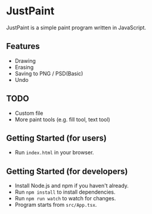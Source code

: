 # JustPaint

JustPaint is a simple paint program written in JavaScript.

## Features

* Drawing
* Erasing
* Saving to PNG / PSD(Basic)
* Undo

## TODO

* Custom file
* More paint tools (e.g. fill tool, text tool)

## Getting Started (for users)

* Run `index.html` in your browser.

## Getting Started (for developers)
* Install Node.js and npm if you haven't already.
* Run `npm install` to install dependencies.
* Run `npm run watch` to watch for changes.
* Program starts from `src/App.tsx`.
